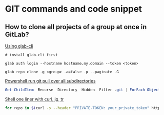# GIT commands and code snippet

## How to clone all projects of a group at once in GitLab?

[Using glab-cli](https://stackoverflow.com/a/29104065)

```glab
# install glab-cli first

glab auth login --hostname hostname.my.domain --token <token>

glab repo clone -g <group> -a=false -p --paginate -G
```

[Powershell run git pull over all subdirectories](https://stackoverflow.com/questions/3497123/run-git-pull-over-all-subdirectories)

```powershell
Get-ChildItem -Recurse -Directory -Hidden -Filter .git | ForEach-Object { & git --git-dir="$($_.FullName)" --work-tree="$(Split-Path $_.FullName -Parent)" pull origin master }
```

[Shell one liner with curl, jq, tr](https://stackoverflow.com/a/56679722)
```sh
for repo in $(curl -s --header "PRIVATE-TOKEN: your_private_token" https://<your-host>/api/v4/groups/<group_id> | jq -r ".projects[].ssh_url_to_repo"); do git clone $repo; done;
```
